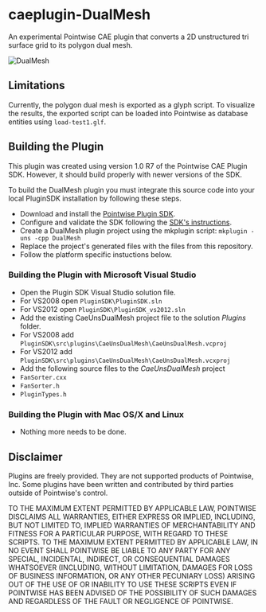 # caeplugin-DualMesh
An experimental Pointwise CAE plugin that converts a 2D unstructured tri 
surface grid to its polygon dual mesh.

![DualMesh][Logo]


## Limitations
Currently, the polygon dual mesh is exported as a glyph script. To visualize 
the results, the exported script can be loaded into Pointwise as database 
entities using `load-test1.glf`.


## Building the Plugin

This plugin was created using version 1.0 R7 of the Pointwise CAE Plugin SDK.
However, it should build properly with newer versions of the SDK.

To build the DualMesh plugin you must integrate this source code into your local PluginSDK 
installation by following these steps.

* Download and install the [Pointwise Plugin SDK][SDKdownload].
* Configure and validate the SDK following the [SDK's instructions][SDKdocs].
* Create a DualMesh plugin project using the mkplugin script: `mkplugin -uns -cpp DualMesh`
* Replace the project's generated files with the files from this repository.
* Follow the platform specific instuctions below.

### Building the Plugin with Microsoft Visual Studio

* Open the Plugin SDK Visual Studio solution file.
 * For VS2008 open `PluginSDK\PluginSDK.sln`
 * For VS2012 open `PluginSDK\PluginSDK_vs2012.sln`
* Add the existing CaeUnsDualMesh project file to the solution *Plugins* folder.
 * For VS2008 add `PluginSDK\src\plugins\CaeUnsDualMesh\CaeUnsDualMesh.vcproj`
 * For VS2012 add `PluginSDK\src\plugins\CaeUnsDualMesh\CaeUnsDualMesh.vcxproj`
* Add the following source files to the *CaeUnsDualMesh* project
 * `FanSorter.cxx`
 * `FanSorter.h`
 * `PluginTypes.h`

### Building the Plugin with Mac OS/X and Linux

* Nothing more needs to be done.


## Disclaimer
Plugins are freely provided. They are not supported products of
Pointwise, Inc. Some plugins have been written and contributed by third
parties outside of Pointwise's control.

TO THE MAXIMUM EXTENT PERMITTED BY APPLICABLE LAW, POINTWISE DISCLAIMS
ALL WARRANTIES, EITHER EXPRESS OR IMPLIED, INCLUDING, BUT NOT LIMITED
TO, IMPLIED WARRANTIES OF MERCHANTABILITY AND FITNESS FOR A PARTICULAR
PURPOSE, WITH REGARD TO THESE SCRIPTS. TO THE MAXIMUM EXTENT PERMITTED
BY APPLICABLE LAW, IN NO EVENT SHALL POINTWISE BE LIABLE TO ANY PARTY
FOR ANY SPECIAL, INCIDENTAL, INDIRECT, OR CONSEQUENTIAL DAMAGES
WHATSOEVER (INCLUDING, WITHOUT LIMITATION, DAMAGES FOR LOSS OF BUSINESS
INFORMATION, OR ANY OTHER PECUNIARY LOSS) ARISING OUT OF THE USE OF OR
INABILITY TO USE THESE SCRIPTS EVEN IF POINTWISE HAS BEEN ADVISED OF THE
POSSIBILITY OF SUCH DAMAGES AND REGARDLESS OF THE FAULT OR NEGLIGENCE OF
POINTWISE.

[Logo]: https://raw.github.com/dbgarlisch/CaeUnsDualMesh/master/logo_dualmesh.png  "DualMesh Logo"
[SDKdocs]: http://www.pointwise.com/plugins
[SDKdownload]: http://www.pointwise.com/plugins/#sdk_downloads
